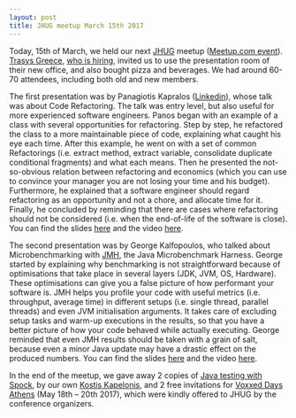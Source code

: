 ```yaml
---
layout: post
title: JHUG meetup March 15th 2017
---
```


Today, 15th of March, we held our next [JHUG](http://www.jhug.gr/) meetup ([Meetup.com event](https://www.meetup.com/Java-Hellenic-User-Group/events/237755048/)). [Trasys Greece](http://www.trasysinternational.com/trasys-nrb-group/), [who is hiring](http://www.nrbjobs.be/vacancies/vacancy-senior-java-developer-3983951-31.html), invited us to use the presentation room of their new office, and also bought pizza and beverages. We had around 60-70 attendees, including both old and new members.

The first presentation was by Panagiotis Kapralos ([Linkedin](https://www.linkedin.com/in/panagiotis-kapralos-84b0078b)), whose talk was about Code Refactoring. The talk was entry level, but also useful for more experienced software engineers. Panos began with an example of a class with several opportunities for refactoring. Step by step, he refactored the class to a more maintainable piece of code, explaining what caught his eye each time. After this example, he went on with a set of common Refactorings (i.e. extract method, extract variable, consolidate duplicate conditional fragments) and what each means. Then he presented the not-so-obvious relation between refactoring and economics (which you can use to convince your manager you are not losing your time and his budget). Furthermore, he explained that a software engineer should regard refactoring as an opportunity and not a chore, and allocate time for it. Finally, he concluded by reminding that there are cases where refactoring should not be considered (i.e. when the end-of-life of the software is close). You can find the slides [here](https://github.com/JHUG/JHUG-General-Resources/blob/master/presentations/2017/03-March/Refactoring-In-Practice.pdf) and the video [here](https://vimeo.com/208950085).


The second presentation was by George Kalfopoulos, who talked about Microbenchmarking with [JMH](http://openjdk.java.net/projects/code-tools/jmh/), the Java Microbenchmark Harness. George started by explaining why benchmarking is not straightforward because of optimisations that take place in several layers (JDK, JVM, OS, Hardware). These optimisations can give you a false picture of how performant your software is. JMH helps you profile your code with useful metrics (i.e. throughput, average time) in different setups (i.e. single thread, parallel threads) and even JVM initialisation arguments. It takes care of excluding setup tasks and warm-up executions in the results, so that you have a better picture of how your code behaved while actually executing. George reminded that even JMH results should be taken with a grain of salt, because even a minor Java update may have a drastic effect on the produced numbers. You can find the slides [here](https://github.com/JHUG/JHUG-General-Resources/blob/master/presentations/2017/03-March/Microbenchmarking.pdf) and the video [here](https://vimeo.com/208947227).


In the end of the meetup, we gave away 2 copies of [Java testing with Spock](https://www.manning.com/books/java-testing-with-spock), by our own [Kostis Kapelonis](http://codepipes.com/), and 2 free invitations for [Voxxed Days Athens](https://voxxeddays.com/athens/) (May 18th – 20th 2017), which were kindly offered to JHUG by the conference organizers.
